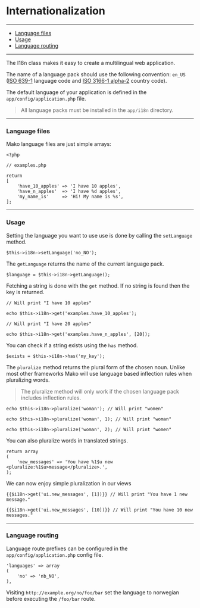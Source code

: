 # Internationalization

--------------------------------------------------------

* [Language files](#language_files)
* [Usage](#usage)
* [Language routing](#language_routing)

--------------------------------------------------------

The I18n class makes it easy to create a multilingual web application.

The name of a language pack should use the following convention: ```en_US``` ([ISO 639-1](http://en.wikipedia.org/wiki/List_of_ISO_639-1_codes) language code and [ISO 3166-1 alpha-2](http://en.wikipedia.org/wiki/ISO_3166-1_alpha-2) country code).

The default language of your application is defined in the ```app/config/application.php``` file.

> All language packs must be installed in the ```app/i18n``` directory.

--------------------------------------------------------

<a id="language_files"></a>

### Language files

Mako language files are just simple arrays:

	<?php

	// examples.php

	return 
	[
		'have_10_apples' => 'I have 10 apples',
		'have_n_apples'  => 'I have %d apples',
		'my_name_is'     => 'Hi! My name is %s',
	];

--------------------------------------------------------

<a id="usage"></a>

### Usage

Setting the language you want to use use is done by calling the ```setLanguage``` method.

	$this->i18n->setLanguage('no_NO');

The ```getLanguage``` returns the name of the current language pack.

	$language = $this->i18n->getLanguage();

Fetching a string is done with the ```get``` method. If no string is found then the key is returned.

	// Will print "I have 10 apples"

	echo $this->i18n->get('examples.have_10_apples');

	// Will print "I have 20 apples"

	echo $this->i18n->get('examples.have_n_apples', [20]);

You can check if a string exists using the ```has``` method.

	$exists = $this->i18n->has('my_key');

The ```pluralize``` method returns the plural form of the chosen noun. Unlike most other frameworks Mako will use language based inflection rules when pluralizing words.

> The pluralize method will only work if the chosen language pack includes inflection rules.

	echo $this->i18n->pluralize('woman'); // Will print "women"

	echo $this->i18n->pluralize('woman', 1); // Will print "woman"

	echo $this->i18n->pluralize('woman', 2); // Will print "women"

You can also pluralize words in translated strings.
	 
	return array
	(
		'new_messages' => 'You have %1$u new <pluralize:%1$u>message</pluralize>.',
	);

We can now enjoy simple pluralization in our views
	 
	{{$i18n->get('ui.new_messages', [1])}} // Will print "You have 1 new message."

	{{$i18n->get('ui.new_messages', [10])}} // Will print "You have 10 new messages."

--------------------------------------------------------

<a id="language_routing"></a>

### Language routing

Language route prefixes can be configured in the ```app/config/application.php``` config file.

	'languages' => array
	(
		'no' => 'nb_NO',
	),

Visiting ```http://example.org/no/foo/bar``` set the language to norwegian before executing the ```/foo/bar``` route.